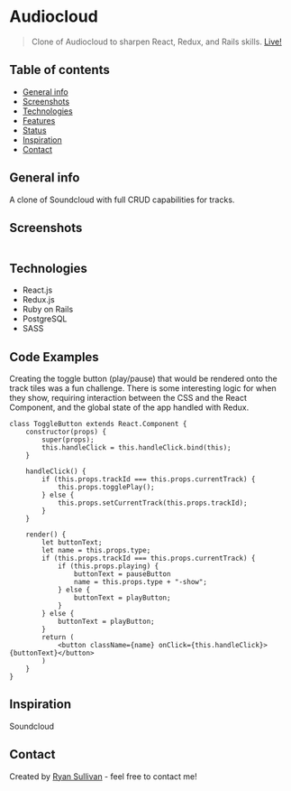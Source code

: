 # Audiocloud
> Clone of Audiocloud to sharpen React, Redux, and Rails skills. [Live!](https://ryan-audiocloud.herokuapp.com/#/)

## Table of contents
* [General info](#general-info)
* [Screenshots](#screenshots)
* [Technologies](#technologies)
* [Features](#features)
* [Status](#status)
* [Inspiration](#inspiration)
* [Contact](#contact)

## General info
A clone of Soundcloud with full CRUD capabilities for tracks.

## Screenshots
![]()

## Technologies
* React.js
* Redux.js
* Ruby on Rails
* PostgreSQL
* SASS

## Code Examples
Creating the toggle button (play/pause) that would be rendered onto the track tiles was a fun challenge.
There is some interesting logic for when they show, requiring interaction between the CSS and the React Component,
and the global state of the app handled with Redux.
```
class ToggleButton extends React.Component {
    constructor(props) {
        super(props);
        this.handleClick = this.handleClick.bind(this);
    }

    handleClick() {
        if (this.props.trackId === this.props.currentTrack) {
            this.props.togglePlay();
        } else {
            this.props.setCurrentTrack(this.props.trackId);
        }
    }

    render() {
        let buttonText;
        let name = this.props.type;
        if (this.props.trackId === this.props.currentTrack) {
            if (this.props.playing) {
                buttonText = pauseButton
                name = this.props.type + "-show";
            } else {
                buttonText = playButton;
            }
        } else {
            buttonText = playButton;
        }
        return (
            <button className={name} onClick={this.handleClick}>{buttonText}</button>
        )
    }
}
```

## Inspiration
Soundcloud

## Contact
Created by [Ryan Sullivan](https://www.linkedin.com/in/ryan-sullivan-32080223/) - feel free to contact me!
